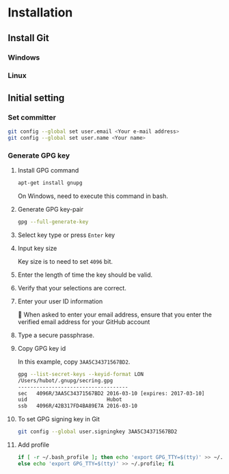 # Installation

## Install Git

### Windows

### Linux

## Initial setting

### Set committer

``` bash
git config --global set user.email <Your e-mail address>
git config --global set user.name <Your name>
```

### Generate GPG key

1. Install GPG command

    ``` bash
    apt-get install gnupg
    ```

    On Windows, need to execute this command in bash.

2. Generate GPG key-pair

    ``` bash
    gpg --full-generate-key
    ```

3. Select key type or press `Enter` key
4. Input key size

    Key size is to need to set `4096` bit.

5. Enter the length of time the key should be valid.
6. Verify that your selections are correct.
7. Enter your user ID information

    :notebook: When asked to enter your email address, ensure that you enter the verified email address for your GitHub account

8. Type a secure passphrase.
9. Copy GPG key id

    In this example, copy `3AA5C34371567BD2`.

    ``` bash
    gpg --list-secret-keys --keyid-format LON
    /Users/hubot/.gnupg/secring.gpg
    ------------------------------------
    sec   4096R/3AA5C34371567BD2 2016-03-10 [expires: 2017-03-10]
    uid                          Hubot 
    ssb   4096R/42B317FD4BA89E7A 2016-03-10
    ```

10. To set GPG signing key in Git

    ``` bash
    git config --global user.signingkey 3AA5C34371567BD2
    ```

11. Add profile

    ```bash
    if [ -r ~/.bash_profile ]; then echo 'export GPG_TTY=$(tty)' >> ~/.bash_profile; \
    else echo 'export GPG_TTY=$(tty)' >> ~/.profile; fi
    ```
